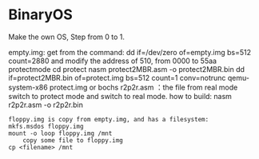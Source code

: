 # BinaryOS
Make the own OS, Step from 0 to 1.

empty.img:
    get from the command: dd if=/dev/zero of=empty.img bs=512 count=2880 
    and modify the address of 510, from 0000 to 55aa
protectmode
    cd protect
    nasm  protect2MBR.asm -o protect2MBR.bin 
    dd if=protect2MBR.bin of=protect.img bs=512 count=1 conv=notrunc
    qemu-system-x86 protect.img or bochs
    	r2p2r.asm ：the file from real mode switch to protect mode and switch to real mode.
    	how to build:
    nasm r2p2r.asm -o r2p2r.bin
   
	floppy.img is copy from empty.img, and has a filesystem: 
    mkfs.msdos floppy.img
    mount -o loop floppy.img /mnt
        copy some file to floppy.img
    cp <filename> /mnt


